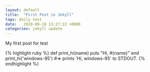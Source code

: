 ```yaml
---
layout: default
title:  "First Post in Jekyll"
tags: daily test
date:   2020-09-18 13:27:22 +0800
categories: jekyll update
---
```


My first post for test

{% highlight ruby %}
def print_hi(name)
  puts "Hi, #{name}"
end
print_hi('windows-95')
#=> prints 'Hi, windows-95' to STDOUT.
{% endhighlight %}


